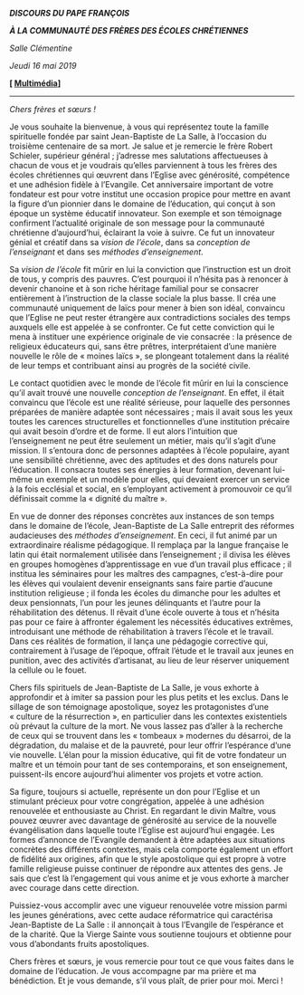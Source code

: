 ***DISCOURS DU PAPE FRANÇOIS***

***À LA COMMUNAUTÉ DES FRÈRES DES ÉCOLES CHRÉTIENNES***

*Salle Clémentine*

*Jeudi 16 mai 2019*

**[ [Multimédia](http://w2.vatican.va/content/francesco/fr/events/event.dir.html/content/vaticanevents/fr/2019/5/16/lasalliani.html)]**

* * *

*Chers frères et sœurs !*

Je vous souhaite la bienvenue, à vous qui représentez toute la famille spirituelle fondée par saint Jean-Baptiste de La Salle, à l’occasion du troisième centenaire de sa mort. Je salue et je remercie le frère Robert Schieler, supérieur général ; j’adresse mes salutations affectueuses à chacun de vous et je voudrais qu’elles parviennent à tous les frères des écoles chrétiennes qui œuvrent dans l’Eglise avec générosité, compétence et une adhésion fidèle à l’Evangile. Cet anniversaire important de votre fondateur est pour votre institut une occasion propice pour mettre en avant la figure d’un pionnier dans le domaine de l’éducation, qui conçut à son époque un système éducatif innovateur. Son exemple et son témoignage confirment l’actualité originale de son message pour la communauté chrétienne d’aujourd’hui, éclairant la voie à suivre. Ce fut un innovateur génial et créatif dans sa *vision de l’école*, dans sa *conception de l’enseignant* et dans ses *méthodes d’enseignement*.

Sa *vision de l’école* fit mûrir en lui la conviction que l’instruction est un droit de tous, y compris des pauvres. C’est pourquoi il n’hésita pas à renoncer à devenir chanoine et à son riche héritage familial pour se consacrer entièrement à l’instruction de la classe sociale la plus basse. Il créa une communauté uniquement de laïcs pour mener à bien son idéal, convaincu que l’Eglise ne peut rester étrangère aux contradictions sociales des temps auxquels elle est appelée à se confronter. Ce fut cette conviction qui le mena à instituer une expérience originale de vie consacrée : la présence de religieux éducateurs qui, sans être prêtres, interprétaient d’une manière nouvelle le rôle de « moines laïcs », se plongeant totalement dans la réalité de leur temps et contribuant ainsi au progrès de la société civile.

Le contact quotidien avec le monde de l’école fit mûrir en lui la conscience qu’il avait trouvé une nouvelle *conception de l’enseignant*. En effet, il était convaincu que l’école est une réalité sérieuse, pour laquelle des personnes préparées de manière adaptée sont nécessaires ; mais il avait sous les yeux toutes les carences structurelles et fonctionnelles d’une institution précaire qui avait besoin d’ordre et de forme. Il eut alors l’intuition que l’enseignement ne peut être seulement un métier, mais qu’il s’agit d’une mission. Il s’entoura donc de personnes adaptées à l’école populaire, ayant une sensibilité chrétienne, avec des aptitudes et des dons naturels pour l’éducation. Il consacra toutes ses énergies à leur formation, devenant lui-même un exemple et un modèle pour elles, qui devaient exercer un service à la fois ecclésial et social, en s’employant activement à promouvoir ce qu’il définissait comme la « dignité du maître ».

En vue de donner des réponses concrètes aux instances de son temps dans le domaine de l’école, Jean-Baptiste de La Salle entreprit des réformes audacieuses des *méthodes d’enseignement*. En ceci, il fut animé par un extraordinaire réalisme pédagogique. Il remplaça par la langue française le latin qui était normalement utilisée dans l’enseignement ; il divisa les élèves en groupes homogènes d’apprentissage en vue d’un travail plus efficace ; il institua les séminaires pour les maîtres des campagnes, c’est-à-dire pour les élèves qui voulaient devenir enseignants sans faire partie d’aucune institution religieuse ; il fonda les écoles du dimanche pour les adultes et deux pensionnats, l’un pour les jeunes délinquants et l’autre pour la réhabilitation des détenus. Il rêvait d’une école ouverte à tous et n’hésita pas pour ce faire à affronter également les nécessités éducatives extrêmes, introduisant une méthode de réhabilitation à travers l’école et le travail. Dans ces réalités de formation, il lança une pédagogie corrective qui, contrairement à l’usage de l’époque, offrait l’étude et le travail aux jeunes en punition, avec des activités d’artisanat, au lieu de leur réserver uniquement la cellule ou le fouet.

Chers fils spirituels de Jean-Baptiste de La Salle, je vous exhorte à approfondir et à imiter sa passion pour les plus petits et les exclus. Dans le sillage de son témoignage apostolique, soyez les protagonistes d’une « culture de la résurrection », en particulier dans les contextes existentiels où prévaut la culture de la mort. Ne vous lassez pas d’aller à la recherche de ceux qui se trouvent dans les « tombeaux » modernes du désarroi, de la dégradation, du malaise et de la pauvreté, pour leur offrir l’espérance d’une vie nouvelle. L’élan pour la mission éducative, qui fit de votre fondateur un maître et un témoin pour tant de ses contemporains, et son enseignement, puissent-ils encore aujourd’hui alimenter vos projets et votre action.

Sa figure, toujours si actuelle, représente un don pour l’Eglise et un stimulant précieux pour votre congrégation, appelée à une adhésion renouvelée et enthousiaste au Christ. En regardant le divin Maître, vous pouvez œuvrer avec davantage de générosité au service de la nouvelle évangélisation dans laquelle toute l’Eglise est aujourd’hui engagée. Les formes d’annonce de l’Evangile demandent à être adaptées aux situations concrètes des différents contextes, mais cela comporte également un effort de fidélité aux origines, afin que le style apostolique qui est propre à votre famille religieuse puisse continuer de répondre aux attentes des gens. Je sais que c’est là l’engagement qui vous anime et je vous exhorte à marcher avec courage dans cette direction.

Puissiez-vous accomplir avec une vigueur renouvelée votre mission parmi les jeunes générations, avec cette audace réformatrice qui caractérisa Jean-Baptiste de La Salle : il annonçait à tous l’Evangile de l’espérance et de la charité. Que la Vierge Sainte vous soutienne toujours et obtienne pour vous d’abondants fruits apostoliques.

Chers frères et sœurs, je vous remercie pour tout ce que vous faites dans le domaine de l’éducation. Je vous accompagne par ma prière et ma bénédiction. Et je vous demande, s’il vous plaît, de prier pour moi. Merci !
